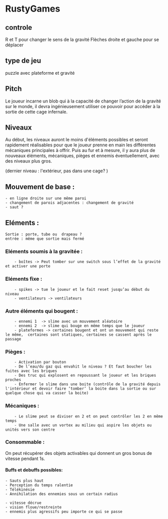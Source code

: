 # RustyGames

## controle
R et T pour changer le sens de la gravité
Flèches droite et gauche pour se déplacer

## type de jeu
puzzle avec plateforme et gravité 


## Pitch 
Le joueur incarne un blob qui à la capacité de changer l’action de la gravité sur le monde, il devra ingénieusement utiliser ce pouvoir pour accéder à la sortie de cette cage infernale.


## Niveaux

Au début, les niveaux auront le moins d'éléments possibles et seront rapidement réalisables pour que le joueur prenne en main les différentes mécaniques principales à offrir. Puis au fur et à mesure, il y aura plus de nouveaux éléments, mécaniques, pièges et ennemis éventuellement, avec des niveaux plus gros.

(dernier niveau : l'extérieur, pas dans une cage? ) 
 
## Mouvement de base : 
	- en ligne droite sur une même paroi
	- changement de parois adjacentes : changement de gravité
	- saut ? 
	
## Eléments : 
	Sortie : porte, tube ou  drapeau ? 
	entrée : même que sortie mais fermé
	
### Eléments soumis à la gravitée :
		- boîtes -> Peut tomber sur une switch sous l’effet de la gravité et activer une porte

### Eléments fixe : 
		- spikes -> tue le joueur et le fait reset jusqu’au début du niveau
		- ventilateurs -> ventilateurs
		
### Autre éléments qui bougent : 
		- ennemi 1  -> slime avec un mouvement aléatoire 
		- ennemi 2  -> slime qui bouge en même temps que le joueur
		- plateformes -> certaines bougent et ont un mouvement qui reste le même,  certaines sont statiques, certaines se cassent après le passage	
	
### Pièges : 
		- Activation par bouton
		- De l’eau/du gaz qui envahit le niveau ? Et faut boucher les fuites avec les briques
		- Des truc qui explosent en repoussant le joueur et les briques proches
		- Enfermer le slime dans une boite (contrôle de la gravité depuis l'intérieur et devoir faire ‘tomber’ la boite dans la sortie ou sur quelque chose qui va casser la boite)

### Mécaniques : 
		- Le slime peut se diviser en 2 et on peut contrôler les 2 en même temps
		- Une salle avec un vortex au milieu qui aspire les objets ou unités vers son centre
	
### Consommable  :
On peut récupérer des objets activables qui donnent un gros bonus de vitesse pendant 1s.

#### Buffs et debuffs possibles:
 	- Sauts plus haut
 	- Perception du temps ralentie
	- Télékinésie
 	- Annihilation des ennemies sous un certain radius
 
 	- vitesse décrue
	- vision floue/restreinte
	- ennemis plus agressifs peu importe ce qui se passe


